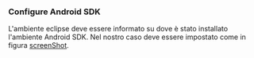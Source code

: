 ### Configure Android SDK

L'ambiente eclipse deve essere informato su dove è stato installato
l'ambiente Android SDK. Nel nostro caso deve essere impostato come
in figura [screenShot](tips/img/eclipse.png).

